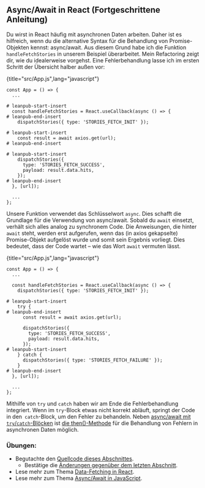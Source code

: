 ## Async/Await in React (Fortgeschrittene Anleitung)

Du wirst in React häufig mit asynchronen Daten arbeiten. Daher ist es hilfreich, wenn du die alternative Syntax für die Behandlung von Promise-Objekten kennst: async/await. Aus diesem Grund habe ich die Funktion `handleFetchStories` in unserem Beispiel überarbeitet. Mein Refactoring zeigt dir, wie du idealerweise vorgehst. Eine Fehlerbehandlung lasse ich im ersten Schritt der Übersicht halber außen vor:

{title="src/App.js",lang="javascript"}
~~~~~~~
const App = () => {
  ...

# leanpub-start-insert
  const handleFetchStories = React.useCallback(async () => {
# leanpub-end-insert
    dispatchStories({ type: 'STORIES_FETCH_INIT' });

# leanpub-start-insert
    const result = await axios.get(url);
# leanpub-end-insert

# leanpub-start-insert
    dispatchStories({
      type: 'STORIES_FETCH_SUCCESS',
      payload: result.data.hits,
    });
# leanpub-end-insert
  }, [url]);

  ...
};
~~~~~~~

Unsere Funktion verwendet das Schlüsselwort `async`. Dies schafft die Grundlage für die Verwendung von async/await. Sobald du `await` einsetzt, verhält sich alles analog zu synchronem Code. Die Anweisungen, die hinter `await` steht, werden erst aufgerufen, wenn das (in axios gekapselte) Promise-Objekt aufgelöst wurde und somit sein Ergebnis vorliegt. Dies bedeutet, dass der Code wartet – wie das Wort `await` vermuten lässt.

{title="src/App.js",lang="javascript"}
~~~~~~~
const App = () => {
  ...

  const handleFetchStories = React.useCallback(async () => {
    dispatchStories({ type: 'STORIES_FETCH_INIT' });

# leanpub-start-insert
    try {
# leanpub-end-insert
      const result = await axios.get(url);

      dispatchStories({
        type: 'STORIES_FETCH_SUCCESS',
        payload: result.data.hits,
      });
# leanpub-start-insert
    } catch {
      dispatchStories({ type: 'STORIES_FETCH_FAILURE' });
    }
# leanpub-end-insert
  }, [url]);

  ...
};
~~~~~~~

Mithilfe von `try` und `catch` haben wir am Ende die Fehlerbehandlung integriert. Wenn im `try`-Block etwas nicht korrekt abläuft, springt der Code in den` catch`-Block, um den Fehler zu behandeln. Neben [async/await mit `try`/`catch`-Blöcken](https://developer.mozilla.org/de/docs/Web/JavaScript/Guide/Kontrollfluss_und_Fehlerbehandlung#try-catch) ist [die then()-Methode](https://developer.mozilla.org/de/docs/Web/JavaScript/Reference/Global_Objects/Promise/then) für die Behandlung von Fehlern in asynchronen Daten möglich.

### Übungen:

* Begutachte den [Quellcode dieses Abschnittes](https://codesandbox.io/s/github/the-road-to-learn-react/hacker-stories/tree/hs/Async-Await-in-React).
  * Bestätige die [Änderungen gegenüber dem letzten Abschnitt](https://github.com/the-road-to-learn-react/hacker-stories/compare/hs/Third-Party-Libraries-in-React...hs/Async-Await-in-React?expand=1).
* Lese mehr zum Thema [Data-Fetching in React](https://www.robinwieruch.de/react-hooks-fetch-data).
* Lese mehr zum Thema [Async/Await in JavaScript](https://developer.mozilla.org/en-US/docs/Web/JavaScript/Reference/Statements/async_function).